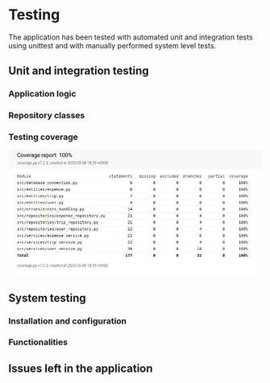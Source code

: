 # Testing
The application has been tested with automated unit and integration tests using unittest and with manually performed system level tests. 

## Unit and integration testing

### Application logic

### Repository classes

### Testing coverage
<img src="pictures/coverage-report.png"> 

## System testing

### Installation and configuration

### Functionalities

## Issues left in the application
